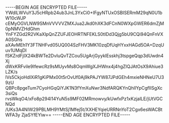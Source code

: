 -----BEGIN AGE ENCRYPTED FILE-----
YWdlLWVuY3J5cHRpb24ub3JnL3YxCi0+IFgyNTUxOSBISERmM29qN0U1bW10cWJP
cEMyOGVLNW9SMnVVVVVZMXJua2Jkd0hXK3dFCnN0WXpGWER6dmZjM0pNMVZHdGhm
YnFYZGd2R2VKaXlpQnZZUFJEOHRTNFEKLS0tIDd3Qjg5bU9CQi94QnFnVXA0SGhs
aXAvMEh1Y3FTNHFvd05UQ004SzFHV3MK10zqDfUqHYxxHAGd5OA+DzqUuv1UMqDI
fSKZrdFjIX24kBWTe2DvIuQvTZCou5UgArjGyyklEsskhj3tspgeQqp3dUwdn4Xj
dWxKRFvile9IfewcRz9sMUyvMs8OqmWgXJHWnx4j4hgZIQJAtOsX9Ahiue3LZK/s
lVs5CkjoHdIXiR1gKiPMx00t5rOvUf0Aj9kPAJYW87JPdGEh4mxieNHNeU7U39zU
QBPc8pgeTum7CyoHGqQiYJK1N3fYmXuNwr3NdfARQKYnQhllYpCgfIISgXc3siQs
rvsWkqO4/xFo8p294l14YuN5s9MF02MRmowvy/kUwfxPz1xKzjalLE/jUtVGCNQd
/UKs3A4NIW29PBLMH9YMtSj1Mfej5t/XXHEYqieURRNnYoT2Cgx6esWACBtWFA3y
ZjaSYfEYiw==
-----END AGE ENCRYPTED FILE-----
